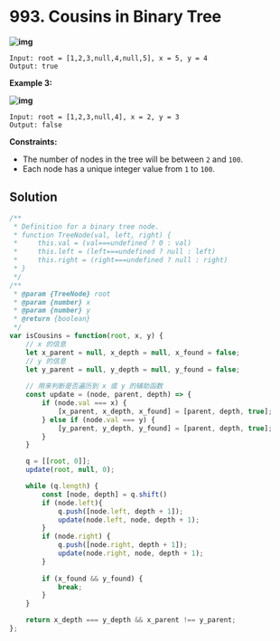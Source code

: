 # 993. Cousins in Binary Tree

**![img](https://assets.leetcode.com/uploads/2019/02/12/q1248-02.png)**

```
Input: root = [1,2,3,null,4,null,5], x = 5, y = 4
Output: true
```

**Example 3:**

**![img](https://assets.leetcode.com/uploads/2019/02/13/q1248-03.png)**

```
Input: root = [1,2,3,null,4], x = 2, y = 3
Output: false
```

 

**Constraints:**

- The number of nodes in the tree will be between `2` and `100`.
- Each node has a unique integer value from `1` to `100`.

## Solution

```js
/**
 * Definition for a binary tree node.
 * function TreeNode(val, left, right) {
 *     this.val = (val===undefined ? 0 : val)
 *     this.left = (left===undefined ? null : left)
 *     this.right = (right===undefined ? null : right)
 * }
 */
/**
 * @param {TreeNode} root
 * @param {number} x
 * @param {number} y
 * @return {boolean}
 */
var isCousins = function(root, x, y) {
    // x 的信息
    let x_parent = null, x_depth = null, x_found = false;
    // y 的信息
    let y_parent = null, y_depth = null, y_found = false;
    
    // 用来判断是否遍历到 x 或 y 的辅助函数
    const update = (node, parent, depth) => {
        if (node.val === x) {
            [x_parent, x_depth, x_found] = [parent, depth, true];
        } else if (node.val === y) {
            [y_parent, y_depth, y_found] = [parent, depth, true];
        }
    }

    q = [[root, 0]];
    update(root, null, 0);

    while (q.length) {
        const [node, depth] = q.shift()
        if (node.left){
            q.push([node.left, depth + 1]);
            update(node.left, node, depth + 1);
        }
        if (node.right) {
            q.push([node.right, depth + 1]);
            update(node.right, node, depth + 1);
        }
        
        if (x_found && y_found) {
            break;
        }
    }

    return x_depth === y_depth && x_parent !== y_parent;
};
```

